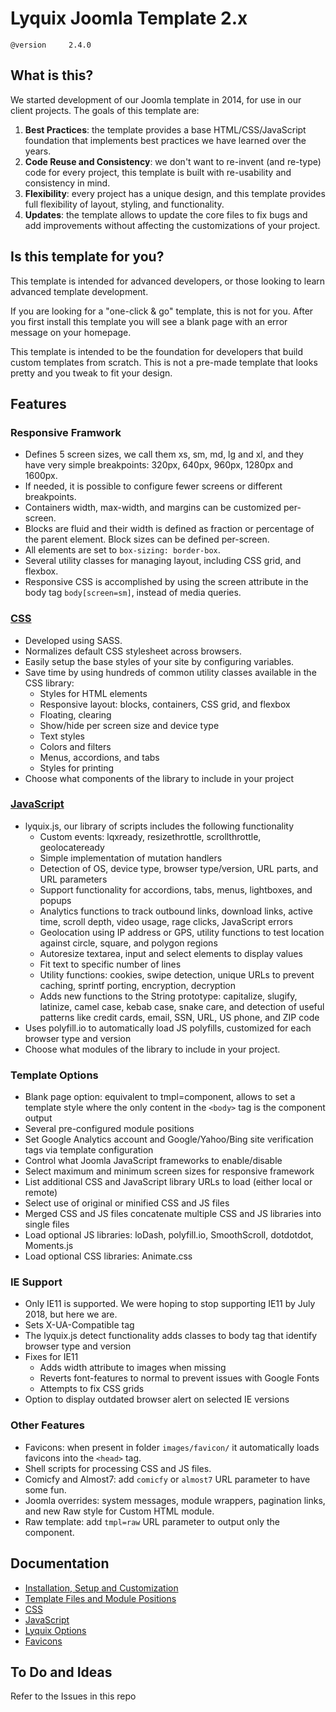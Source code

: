 # Lyquix Joomla Template 2.x

`@version     2.4.0`

## What is this?

We started development of our Joomla template in 2014, for use in our client projects. The goals of this template are:

1. **Best Practices**: the template provides a base HTML/CSS/JavaScript foundation that implements best practices we have learned over the years.
2. **Code Reuse and Consistency**: we don't want to re-invent (and re-type) code for every project, this template is built with re-usability and consistency in mind.
3. **Flexibility**: every project has a unique design, and this template provides full flexibility of layout, styling, and functionality.
4. **Updates**: the template allows to update the core files to fix bugs and add improvements without affecting the customizations of your project.


## Is this template for you?

This template is intended for advanced developers, or those looking to learn advanced template development.

If you are looking for a "one-click & go" template, this is not for you. After you first install this template you will see a blank page with an error message on your homepage.

This template is intended to be the foundation for developers that build custom templates from scratch. This is not a pre-made template that looks pretty and you tweak to fit your design.

## Features

### Responsive Framwork

  * Defines 5 screen sizes, we call them xs, sm, md, lg and xl, and they have very simple breakpoints: 320px, 640px, 960px, 1280px and 1600px.
  * If needed, it is possible to configure fewer screens or different breakpoints.
  * Containers width, max-width, and margins can be customized per-screen.
  * Blocks are fluid and their width is defined as fraction or percentage of the parent element. Block sizes can be defined per-screen.
  * All elements are set to `box-sizing: border-box`.
  * Several utility classes for managing layout, including CSS grid, and flexbox.
  * Responsive CSS is accomplished by using the screen attribute in the body tag `body[screen=sm]`, instead of media queries.

### [CSS](docs/css.md)

  * Developed using SASS.
  * Normalizes default CSS stylesheet across browsers.
  * Easily setup the base styles of your site by configuring variables.
  * Save time by using hundreds of common utility classes available in the CSS library:
    * Styles for HTML elements
    * Responsive layout: blocks, containers, CSS grid, and flexbox
    * Floating, clearing
    * Show/hide per screen size and device type
    * Text styles
    * Colors and filters
    * Menus, accordions, and tabs
    * Styles for printing
  * Choose what components of the library to include in your project

### [JavaScript](docs/js.md)

  * lyquix.js, our library of scripts includes the following functionality
    * Custom events: lqxready, resizethrottle, scrollthrottle, geolocateready
    * Simple implementation of mutation handlers
    * Detection of OS, device type, browser type/version, URL parts, and URL parameters
    * Support functionality for accordions, tabs, menus, lightboxes, and popups
    * Analytics functions to track outbound links, download links, active time, scroll depth, video usage, rage clicks, JavaScript errors
    * Geolocation using IP address or GPS, utility functions to test location against circle, square, and polygon regions
    * Autoresize textarea, input and select elements to display values
    * Fit text to specific number of lines
    * Utility functions: cookies, swipe detection, unique URLs to prevent caching, sprintf porting, encryption, decryption
    * Adds new functions to the String prototype: capitalize, slugify, latinize, camel case, kebab case, snake care, and detection of useful patterns like credit cards, email, SSN, URL, US phone, and ZIP code
  * Uses polyfill.io to automatically load JS polyfills, customized for each browser type and version
  * Choose what modules of the library to include in your project.

### Template Options

  * Blank page option: equivalent to tmpl=component, allows to set a template style where the only content in the `<body>` tag is the component output
  * Several pre-configured module positions
  * Set Google Analytics account and Google/Yahoo/Bing site verification tags via template configuration
  * Control what Joomla JavaScript frameworks to enable/disable
  * Select maximum and minimum screen sizes for responsive framework
  * List additional CSS and JavaScript library URLs to load (either local or remote)
  * Select use of original or minified CSS and JS files
  * Merged CSS and JS files concatenate multiple CSS and JS libraries into single files
  * Load optional JS libraries: loDash, polyfill.io, SmoothScroll, dotdotdot, Moments.js
  * Load optional CSS libraries: Animate.css

### IE Support

  * Only IE11 is supported. We were hoping to stop supporting IE11 by July 2018, but here we are.
  * Sets X-UA-Compatible tag
  * The lyquix.js detect functionality adds classes to body tag that identify browser type and version
  * Fixes for IE11
    * Adds width attribute to images when missing
    * Reverts font-features to normal to prevent issues with Google Fonts
    * Attempts to fix CSS grids
  * Option to display outdated browser alert on selected IE versions

### Other Features

  * Favicons: when present in folder `images/favicon/` it automatically loads favicons into the `<head>` tag.
  * Shell scripts for processing CSS and JS files.
  * Comicfy and Almost7: add `comicfy` or `almost7` URL parameter to have some fun.
  * Joomla overrides: system messages, module wrappers, pagination links, and new Raw style for Custom HTML module.
  * Raw template: add `tmpl=raw` URL parameter to output only the component.

## Documentation

  * [Installation, Setup and Customization](docs/install.md)
  * [Template Files and Module Positions](docs/xml.md)
  * [CSS](docs/css.md)
  * [JavaScript](docs/js.md)
  * [Lyquix Options](docs/lqxoptions.md)
  * [Favicons](docs/favicons.md)

## To Do and Ideas

Refer to the Issues in this repo
